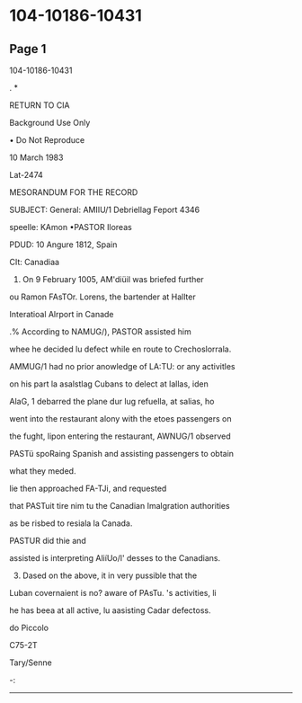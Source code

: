 # 104-10186-10431

## Page 1

104-10186-10431

. *

RETURN TO CIA

Background Use Only

• Do Not Reproduce

10 March 1983

Lat-2474

MESORANDUM FOR THE RECORD

SUBJECT: General: AMIIU/1 Debriellag Feport 4346

speelle: KAmon •PASTOR Iloreas

PDUD: 10 Angure 1812, Spain

CIt: Canadiaa

1. On 9 February 1005, AM'diüil was briefed further

ou Ramon FAsTOr. Lorens, the bartender at Hallter

Interatioal Alrport in Canade

.% According to NAMUG/), PASTOR assisted him

whee he decided lu defect while en route to Crechoslorrala.

AMMUG/1 had no prior anowledge of LA:TU: or any activitles

on his part la asalstlag Cubans to delect at lallas, iden

AlaG, 1 debarred the plane dur lug refuella, at salias, ho

went into the restaurant alony with the etoes passengers on

the fught, lipon entering the restaurant, AWNUG/1 observed

PASTü spoRaing Spanish and assisting passengers to obtain

what they meded.

lie then approached FA-TJi, and requested

that PASTuit tire nim tu the Canadian Imalgration authorities

as be risbed to resiala la Canada.

PASTUR did thie and

assisted is interpreting AliíUo/l' desses to the Canadians.

3. Dased on the above, it in very pussible that the

Luban covernaient is no? aware of PAsTu. 's activities, li

he has beea at all active, lu aasisting Cadar defectoss.

do Piccolo

C75-2T

Tary/Senne

-:

---


